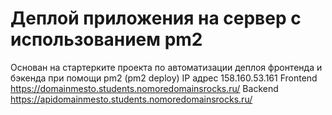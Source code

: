 # Деплой приложения на сервер с использованием pm2
Основан на стартерките проекта по автоматизации деплоя фронтенда и бэкенда при помощи pm2 (pm2 deploy)
IP адрес 158.160.53.161
Frontend https://domainmesto.students.nomoredomainsrocks.ru/
Backend https://apidomainmesto.students.nomoredomainsrocks.ru/

